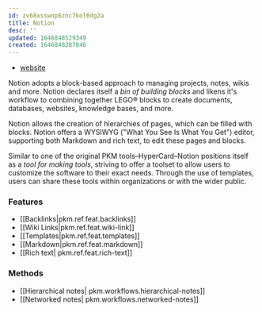 ```yaml
---
id: zv68xsswnp6znc7kol0dg2a
title: Notion
desc: ''
updated: 1646848529349
created: 1646848287846
---
```

- [website](https://notion.so/)

Notion adopts a block-based approach to managing projects, notes, wikis and more. Notion declares itself a *bin of building blocks* and likens it's workflow to combining together LEGO® blocks to create documents, databases, websites, knowledge bases, and more.  

Notion allows the creation of hierarchies of pages, which can be filled with blocks.  Notion offers a WYSIWYG ("What You See Is What You Get") editor, supporting both Markdown and rich text, to edit these pages and blocks. 

Similar to one of the original PKM tools–HyperCard–Notion positions itself as a *tool for making tools*, striving to offer a toolset to allow users to customize the software to their exact needs. Through the use of templates, users can share these tools within organizations or with the wider public. 


### Features
- [[Backlinks|pkm.ref.feat.backlinks]]
- [[Wiki Links|pkm.ref.feat.wiki-link]]
- [[Templates|pkm.ref.feat.templates]]
- [[Markdown|pkm.ref.feat.markdown]]
- [[Rich text| pkm.ref.feat.rich-text]]

### Methods
- [[Hierarchical notes| pkm.workflows.hierarchical-notes]]
- [[Networked notes| pkm.workflows.networked-notes]]